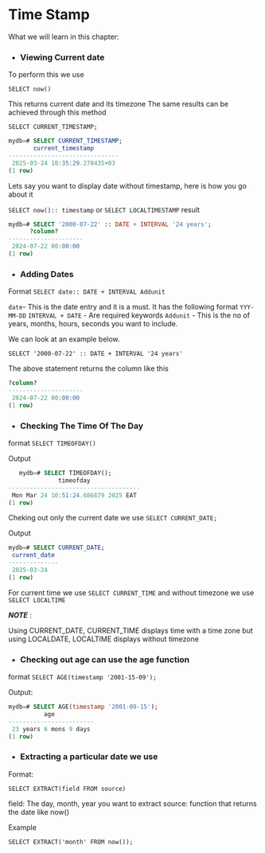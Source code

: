 # Time Stamp

What we will learn in this chapter:


- ### Viewing Current date


To perform this we use 

`SELECT now()`

This returns current date and its timezone
The same results can be achieved through this method

`SELECT CURRENT_TIMESTAMP;`

```sql
mydb=# SELECT CURRENT_TIMESTAMP;
       current_timestamp
-------------------------------
 2025-03-24 10:35:29.278435+03
(1 row)
```

Lets say you want to display date without timestamp, here is how you go about it

`SELECT now():: timestamp` or `SELECT LOCALTIMESTAMP`
result

```sql
mydb=# SELECT '2000-07-22' :: DATE + INTERVAL '24 years';
      ?column?
---------------------
 2024-07-22 00:00:00
(1 row)

```

- ### Adding Dates
Format
`SELECT date:: DATE + INTERVAL Addunit`


`date`- This is the date entry and it is a must. It has the following format `YYY-MM-DD`
`INTERVAL + DATE` - Are required keywords
`Addunit` - This is the no of years, months, hours, seconds you want to include.


We can look at an example below.


`SELECT '2000-07-22' :: DATE + INTERVAL '24 years'`

The above statement returns the column like this


```sql    
?column?
---------------------
 2024-07-22 00:00:00
(1 row)
```


- ### Checking The Time Of The Day

format
`SELECT TIMEOFDAY()`


Output

```sql
   mydb=# SELECT TIMEOFDAY();
              timeofday
-------------------------------------
 Mon Mar 24 10:51:24.686879 2025 EAT
(1 row)
```
Cheking out only the current date we use
`SELECT CURRENT_DATE;`


Output 
```sql
mydb=# SELECT CURRENT_DATE;
 current_date
--------------
 2025-03-24
(1 row)
```

For current time we use `SELECT CURRENT_TIME` and without timezone we use `SELECT LOCALTIME`


___NOTE___ :

Using CURRENT_DATE, CURRENT_TIME displays time with a time zone but using LOCALDATE, LOCALTIME displays without timezone

- ### Checking out age can use the age function
format
`SELECT AGE(timestamp '2001-15-09');`


Output:
```sql
mydb=# SELECT AGE(timestamp '2001-09-15');
          age
------------------------
 23 years 6 mons 9 days
(1 row)

```

- ### Extracting a particular date we use 
Format:


`SELECT EXTRACT(field FROM source)`

field: The day, month, year you want to extract
source: function that returns the date like now()

Example

`SELECT EXTRACT('month' FROM now());`




